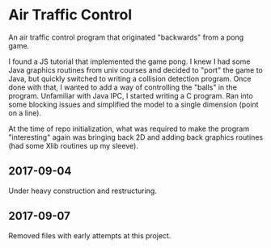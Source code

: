 # Air Traffic Control

An air traffic control program that originated "backwards" from a
pong game.

I found a JS tutorial that implemented the game pong. I knew I had
some Java graphics routines from univ courses and decided to "port"
the game to Java, but quickly switched to writing a collision
detection program. Once done with that, I wanted to add a way of
controlling the "balls" in the program. Unfamiliar with Java IPC, I
started writing a C program. Ran into some blocking issues and
simplified the model to a single dimension (point on a line).

At the time of repo initialization, what was required to make the
program "interesting" again was bringing back 2D and adding back
graphics routines (had some Xlib routines up my sleeve).

## 2017-09-04

Under heavy construction and restructuring.

## 2017-09-07

Removed files with early attempts at this project.
